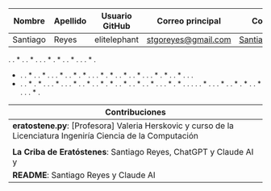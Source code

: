 | Nombre | Apellido | Usuario GitHub | Correo principal | Correo institucional |
|--------|----------|----------------|-----------------|----------------------|
| Santiago | Reyes | elitelephant | stgoreyes@gmail.com | Santiago.reyes@gmail.com |

 .  .  *  .  .  *  .  .  .  *  .  *  .  .  *  .  .  .  *  .
 *  .  .  *  .  .  *  .  .  .  *  .  .  *  .  *  .  .  .  *
 .  *  .  .  *  .  .  *  .  .  .  *  .  *  .  .  *  .  .  .
 *  .  .  *  .  *  .  .  .  *  .  .  .  *  .  .  *  .  .  *
 .  *  .  .  *  .  .  *  .  .  *  .  .  .  *  .  *  .  .  .
 .  .  *  .  .  .  *  .  .  *  .  *  .  .  *  .  .  .  *  .

| Contribuciones |
|---------------|
| **eratostene.py**: [Profesora] Valeria Herskovic y curso de la Licenciatura Ingeniría Ciencia de la Computación |
|| **La Criba de Eratóstenes.pdf**: Santiago Reyes, ChatGPT y Claude AI |
| **La Criba de Eratóstenes**: Santiago Reyes, ChatGPT y Claude AI y  |
| **README**: Santiago Reyes y Claude AI |


